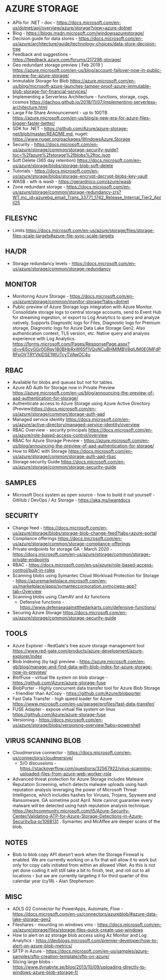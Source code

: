 # AZURE STORAGE

* APIs for .NET - doc - <https://docs.microsoft.com/en-us/dotnet/api/overview/azure/storage?view=azure-dotnet>
* Blog - <https://blogs.msdn.microsoft.com/windowsazurestorage/>
* Decision guide for data stores - https://docs.microsoft.com/en-us/azure/architecture/guide/technology-choices/data-store-decision-tree
* Feedback and suggestions - https://feedback.azure.com/forums/217298-storage/
* Geo redundant storage preview ( Feb 2019 ) <https://azure.microsoft.com/en-us/blog/account-failover-now-in-public-preview-for-azure-storage/>
* Immutable Storage for Blob <https://azure.microsoft.com/en-us/blog/microsoft-azure-launches-tamper-proof-azure-immutable-blob-storage-for-financial-services/>
* Implementing a Serverless Architecture - functions, storage, cogs, cosmos <https://dachou.github.io/2018/11/07/implementing-serverless-architecture.html>
* Large File Share Announcement - up to 100TB <https://azure.microsoft.com/en-us/blog/a-new-era-for-azure-files-bigger-faster-better/>
* SDK for .NET - <https://github.com/Azure/azure-storage-net/blob/master/README.md>, nuget: <https://www.nuget.org/packages/WindowsAzure.Storage>
* Security - https://docs.microsoft.com/en-us/azure/storage/common/storage-security-guide?toc=%2fazure%2fstorage%2fblobs%2ftoc.json
* Soft Delete (365 day retention) <https://docs.microsoft.com/en-us/azure/storage/blobs/storage-blob-soft-delete>
* Tutorials - <https://docs.microsoft.com/en-us/azure/storage/blobs/storage-encrypt-decrypt-blobs-key-vault>
* WASB - wth is wasb - https://gerardnico.com/azure/wasb
* Zone redundant storage - <https://docs.microsoft.com/en-us/azure/storage/common/storage-redundancy-zrs?WT.mc_id=azurebg_email_Trans_33771_1742_Release_Internal_Tier2_April25>

## FILESYNC

* Limits <https://docs.microsoft.com/en-us/azure/storage/files/storage-files-scale-targets#azure-file-sync-scale-targets>

## HA/DR

* Storage redundancy levels - https://docs.microsoft.com/en-us/azure/storage/common/storage-redundancy

## MONITOR

* Monitoring Azure Storage - https://docs.microsoft.com/en-us/azure/storage/common/monitor-storage?tabs=dotnet
* Public preview of Azure Storage logs integration with Azure Monitor. Consolidate storage logs to central storage accounts, send to Event Hub for streaming ingestion, or export to Log Analytics to query and analyze natively. Supports Diagnostic logs for Files, Diagnostic logs for Premium storage, Diagnostic logs for Azure Data Lake Storage Gen2.  Also authentication context, TLS version, etc. Native query and analysis experience with Log Analytics.  https://forms.microsoft.com/Pages/ResponsePage.aspx?id=v4j5cvGGr0GRqy180BHbRxW65f1VQyNCuBHMIMBV8qlUM0E0MFdPRFpOVTRYVklDSE1WUTcyTVAwOC4u

## RBAC

* Available for blobs and queues but not for tables.
* Azure AD Auth for Storage now in Private Preview <https://azure.microsoft.com/en-us/blog/announcing-the-preview-of-aad-authentication-for-storage/>
* Authenticate access to Azure Storage using Azure Active Directory (Preview)<https://docs.microsoft.com/en-us/azure/storage/common/storage-auth-aad>
* Managed service identity <https://docs.microsoft.com/en-us/azure/active-directory/managed-service-identity/overview>
* RBAC Overview - security principals <https://docs.microsoft.com/en-us/azure/role-based-access-control/overview>
* RBAC for Azure Storage Preview - <https://azure.microsoft.com/en-us/blog/announcing-the-preview-of-aad-authentication-for-storage/>
* How to RBAC with Storage <https://docs.microsoft.com/en-us/azure/storage/common/storage-auth-aad-rbac>
* Storage security Guide <https://docs.microsoft.com/en-us/azure/storage/common/storage-security-guide>

## SAMPLES

* Microsoft Docs system as open source - how to build it out yourself - GitHub / DevOps / Az Storage - https://aka.ms/iwantdocs 

## SECURITY

* Change feed - https://docs.microsoft.com/en-us/azure/storage/blobs/storage-blob-change-feed?tabs=azure-portal
* Compliance offerings <https://docs.microsoft.com/en-us/azure/storage/common/storage-compliance-offerings>
* Private endpoints for storage GA - March 2020 - https://docs.microsoft.com/en-us/azure/storage/common/storage-private-endpoints
* RBAC - https://docs.microsoft.com/en-us/azure/role-based-access-control/built-in-roles
* Scanning blobs using Symantec Cloud Workload Protection for Storage - https://azuremarketplace.microsoft.com/en-us/marketplace/apps/symanteccorporation.symccwps-app?tab=Overview
* Scanning blobs using ClamAV and Az functions
  * Defensive functions - https://www.defenseagainstthedarkarts.com/defensive-functions/
* Securing Azure Storage <https://docs.microsoft.com/en-us/azure/storage/common/storage-security-guide>

## TOOLS

* Azure Explorer - RedGate's free azure storage management tool <https://www.red-gate.com/products/azure-development/azure-explorer/index>
* Blob Indexing (by tag) preview - https://azure.microsoft.com/en-gb/blog/manage-and-find-data-with-blob-index-for-azure-storage-now-in-preview/
* BlofFuse - virtual file system on blob storage -https://github.com/Azure/azure-storage-fuse
* BlobPorter - Highly concurrent data transfer tool for Azure Blob Storage - friendlier than AzCopy -  https://github.com/Azure/blobporter
* Fast Data Transfer - high speed loader for Azure <https://www.microsoft.com/en-us/garage/profiles/fast-data-transfer/>
* FUSE Adapter - expose virtual file system on linux <https://github.com/Azure/azure-storage-fuse>
* Versioning - https://docs.microsoft.com/en-us/azure/storage/blobs/versioning-overview?tabs=powershell

## VIRUS SCANNING BLOB

* Cloudmersive connector - https://docs.microsoft.com/en-us/connectors/cloudmersive/
  * S/O discussions - https://stackoverflow.com/questions/32567922/virus-scanning-uploaded-files-from-azure-web-worker-role
* Advanced threat protection for Azure Storage includes Malware Reputation Screening, which detects malware uploads using hash reputation analysis leveraging the power of Microsoft Threat Intelligence, which includes hashes for Viruses, Trojans, Spyware and Ransomware.  GA sometime post April.  Note cannot guarantee every malware will be detected using hash reputation analysis technique.  https://techcommunity.microsoft.com/t5/Azure-Security-Center/Validating-ATP-for-Azure-Storage-Detections-in-Azure-Security/ba-p/1068131 . Symantec and McAffee are deeper scans of the blob.  

  
## NOTES

* Blob to blob copy API doesn’t work when the Storage Firewall is enabled.  We are currently working on a fix that will allow it to work but only for copy calls initiated from within an allowed VNet.  As this is not yet done coding it will still take a bit to finish, test, and roll out to all locations – but we are currently targeting it for third quarter of this calendar year (cy18) - Alan Stephenson


## MISC

* ADLS G2 Connector for PowerApps, Automate, Flow - https://docs.microsoft.com/en-us/connectors/azureblob/#azure-data-lake-storage-gen2
* Fileshares - mounting on windows vms - https://docs.microsoft.com/en-us/azure/storage/files/storage-files-quick-create-use-windows
* How to alert on az storage blob access using Az Monitor and Log Analytics - https://devblogs.microsoft.com/premier-developer/how-to-alert-on-azure-blob-metrics/
* SFTP in Azure - https://docs.microsoft.com/en-us/samples/azure-samples/sftp-creation-template/sftp-on-azure/
* Slicing large blobs - https://www.dynabyte.se/blog/2013/10/09/uploading-directly-to-windows-azure-blob-storage-f/